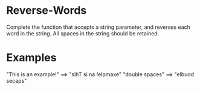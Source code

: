 # Reverse-Words
Complete the function that accepts a string parameter, and reverses each word in the string. All spaces in the string should be retained.

# Examples
"This is an example!" ==> "sihT si na !elpmaxe"
"double  spaces"      ==> "elbuod  secaps"
